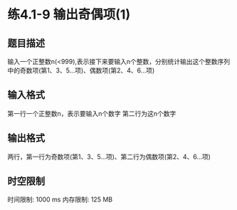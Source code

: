 # 练4.1-9 输出奇偶项(1)

## 题目描述

输入一个正整数n(<999),表示接下来要输入n个整数，分别统计输出这个整数序列中的奇数项(第1、3、5...项)、偶数项(第2、4、6...项)
 

## 输入格式

第一行一个正整数n，表示要输入n个数字 第二行为这n个数字



## 输出格式

两行，第一行为奇数项(第1、3、5...项)、第二行为偶数项(第2、4、6...项)


## 时空限制

时间限制: 1000 ms
内存限制: 125 MB

